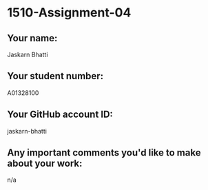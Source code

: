 # 1510-Assignment-04

## Your name:
Jaskarn Bhatti

## Your student number:
A01328100

## Your GitHub account ID:
jaskarn-bhatti

## Any important comments you'd like to make about your work:
n/a